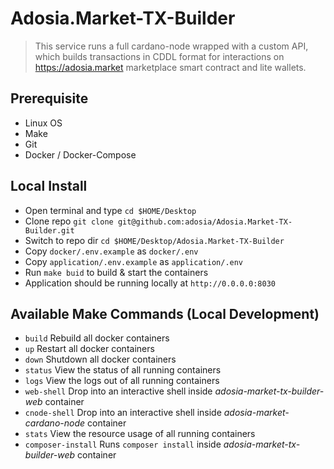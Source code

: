 # Adosia.Market-TX-Builder
>This service runs a full cardano-node wrapped with a custom API, which builds transactions in CDDL format for interactions on https://adosia.market marketplace smart contract and lite wallets.

## Prerequisite
- Linux OS
- Make
- Git
- Docker / Docker-Compose

## Local Install
- Open terminal and type `cd $HOME/Desktop`
- Clone repo `git clone git@github.com:adosia/Adosia.Market-TX-Builder.git`
- Switch to repo dir `cd $HOME/Desktop/Adosia.Market-TX-Builder`
- Copy `docker/.env.example` as `docker/.env`
- Copy `application/.env.example` as `application/.env`
- Run `make buid` to build & start the containers
- Application should be running locally at `http://0.0.0.0:8030`

## Available Make Commands (Local Development)
* `build` Rebuild all docker containers
* `up` Restart all docker containers
* `down` Shutdown all docker containers
* `status` View the status of all running containers
* `logs` View the logs out of all running containers
* `web-shell` Drop into an interactive shell inside _adosia-market-tx-builder-web_ container
* `cnode-shell` Drop into an interactive shell inside _adosia-market-cardano-node_ container
* `stats` View the resource usage of all running containers
* `composer-install` Runs `composer install` inside _adosia-market-tx-builder-web_ container
